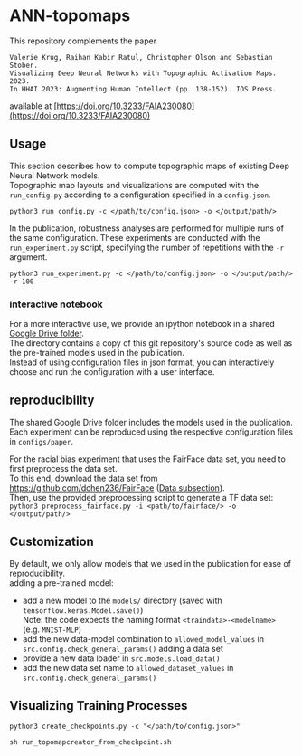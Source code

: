 # ANN-topomaps

This repository complements the paper
```
Valerie Krug, Raihan Kabir Ratul, Christopher Olson and Sebastian Stober.
Visualizing Deep Neural Networks with Topographic Activation Maps. 2023.
In HHAI 2023: Augmenting Human Intellect (pp. 138-152). IOS Press.
```
available at [https://doi.org/10.3233/FAIA230080](https://doi.org/10.3233/FAIA230080)

## Usage
This section describes how to compute topographic maps of existing Deep Neural Network models.  
Topographic map layouts and visualizations are computed with the `run_config.py` according to a configuration specified in a `config.json`.

`python3 run_config.py -c </path/to/config.json> -o </output/path/>`

In the publication, robustness analyses are performed for multiple runs of the same configuration. These experiments are conducted with the `run_experiment.py` script, specifying the number of repetitions with the `-r` argument.

`python3 run_experiment.py -c </path/to/config.json> -o </output/path/> -r 100`

### interactive notebook
For a more interactive use, we provide an ipython notebook in a shared [Google Drive folder](https://drive.google.com/drive/folders/1EXcOStfZklJ0IeaA9A1SnXbY8HOCNmGZ?usp=sharing).     
The directory contains a copy of this git repository's source code as well as the pre-trained models used in the publication.  
Instead of using configuration files in json format, you can interactively choose and run the configuration with a user interface.

## reproducibility
The shared Google Drive folder includes the models used in the publication.  
Each experiment can be reproduced using the respective configuration files in `configs/paper`.

For the racial bias experiment that uses the FairFace data set, you need to first preprocess the data set.  
To this end, download the data set from https://github.com/dchen236/FairFace ([Data subsection](https://github.com/dchen236/FairFace#data)).  
Then, use the provided preprocessing script to generate a TF data set:  
`python3 preprocess_fairface.py -i <path/to/fairface/> -o </output/path/>`

## Customization
By default, we only allow models that we used in the publication for ease of reproducibility.  
adding a pre-trained model:
- add a new model to the `models/` directory (saved with `tensorflow.keras.Model.save()`)  
  Note: the code expects the naming format `<traindata>-<modelname>` (e.g. `MNIST-MLP`)
- add the new data-model combination to `allowed_model_values` in `src.config.check_general_params()`
adding a data set
- provide a new data loader in `src.models.load_data()`
- add the new data set name to `allowed_dataset_values` in `src.config.check_general_params()`

## Visualizing Training Processes

`python3 create_checkpoints.py -c "</path/to/config.json>"`

`sh run_topomapcreator_from_checkpoint.sh`
